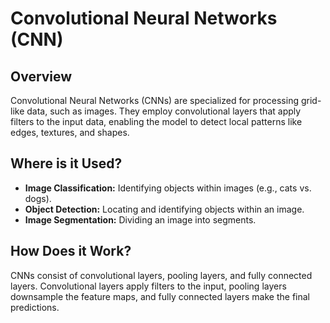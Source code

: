 # Convolutional Neural Networks (CNN)

## Overview

Convolutional Neural Networks (CNNs) are specialized for processing grid-like data, such as images. They employ convolutional layers that apply filters to the input data, enabling the model to detect local patterns like edges, textures, and shapes.

## Where is it Used?

- **Image Classification:** Identifying objects within images (e.g., cats vs. dogs).
- **Object Detection:** Locating and identifying objects within an image.
- **Image Segmentation:** Dividing an image into segments.

## How Does it Work?

CNNs consist of convolutional layers, pooling layers, and fully connected layers. Convolutional layers apply filters to the input, pooling layers downsample the feature maps, and fully connected layers make the final predictions.
